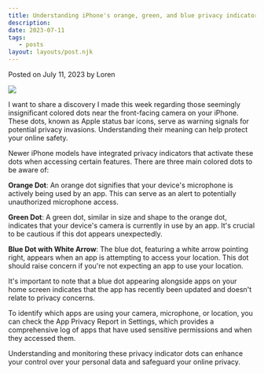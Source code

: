 ```yaml
---
title: Understanding iPhone's orange, green, and blue privacy indicator dots
description:
date: 2023-07-11
tags:
   - posts
layout: layouts/post.njk
---
```


Posted on July 11, 2023 by Loren

![](https://i.snap.as/MhjUI2N4.jpg)

I want to share a discovery I made this week regarding those seemingly insignificant colored dots near the front-facing camera on your iPhone. These dots, known as Apple status bar icons, serve as warning signals for potential privacy invasions. Understanding their meaning can help protect your online safety.

Newer iPhone models have integrated privacy indicators that activate these dots when accessing certain features. There are three main colored dots to be aware of:

**Orange Dot**: An orange dot signifies that your device's microphone is actively being used by an app. This can serve as an alert to potentially unauthorized microphone access.

**Green Dot**: A green dot, similar in size and shape to the orange dot, indicates that your device's camera is currently in use by an app. It's crucial to be cautious if this dot appears unexpectedly.

**Blue Dot with White Arrow**: The blue dot, featuring a white arrow pointing right, appears when an app is attempting to access your location. This dot should raise concern if you're not expecting an app to use your location.

It's important to note that a blue dot appearing alongside apps on your home screen indicates that the app has recently been updated and doesn't relate to privacy concerns.

To identify which apps are using your camera, microphone, or location, you can check the App Privacy Report in Settings, which provides a comprehensive log of apps that have used sensitive permissions and when they accessed them.

Understanding and monitoring these privacy indicator dots can enhance your control over your personal data and safeguard your online privacy.
